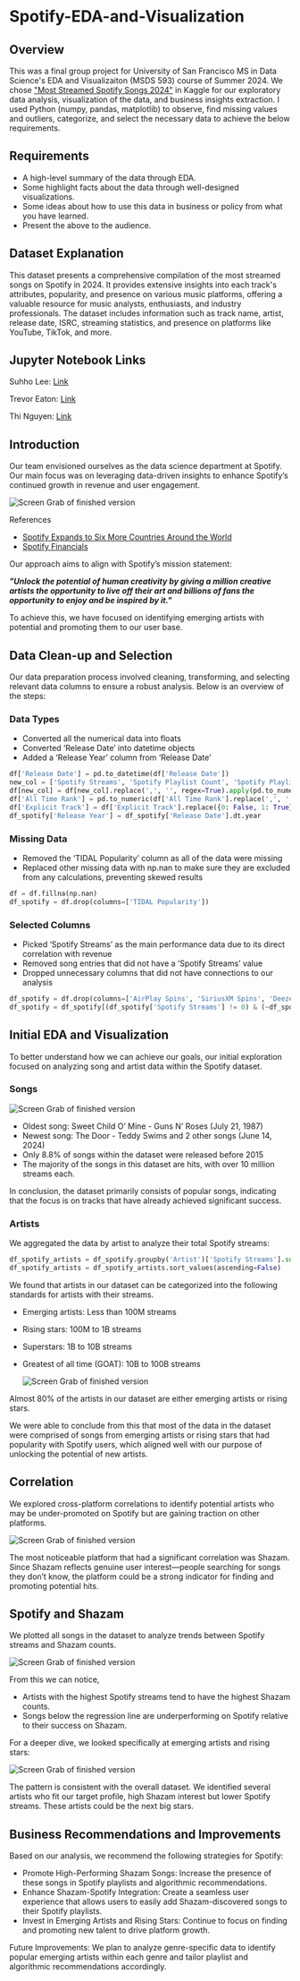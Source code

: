 # Spotify-EDA-and-Visualization

## Overview
This was a final group project for University of San Francisco MS in Data Science's EDA and Visualizaiton (MSDS 593) course of Summer 2024. We chose ["Most Streamed Spotify Songs 2024"](https://www.kaggle.com/datasets/nelgiriyewithana/most-streamed-spotify-songs-2024/data) in Kaggle for our exploratory data analysis, visualization of the data, and business insights extraction. I used Python (numpy, pandas, matplotlib) to observe, find missing values and outliers, categorize, and select the necessary data to achieve the below requirements.

## Requirements
- A high-level summary of the data through EDA.
- Some highlight facts about the data through well-designed visualizations.
- Some ideas about how to use this data in business or policy from what you have
learned.
- Present the above to the audience.

## Dataset Explanation
This dataset presents a comprehensive compilation of the most streamed songs on Spotify in 2024. It provides extensive insights into each track's attributes, popularity, and presence on various music platforms, offering a valuable resource for music analysts, enthusiasts, and industry professionals. The dataset includes information such as track name, artist, release date, ISRC, streaming statistics, and presence on platforms like YouTube, TikTok, and more.

## Jupyter Notebook Links
Suhho Lee: [Link](https://github.com/suhholee/Spotify-EDA-and-Visualization/blob/main/MSDS%20593_Group%2023_Suhho%20Lee_Final%20Presentation.ipynb)

Trevor Eaton: [Link](https://github.com/suhholee/Spotify-EDA-and-Visualization/blob/main/MSDS%20593_Group%2023_Trevor%20Eaton_Final%20Presentation.ipynb)

Thi Nguyen: [Link](https://github.com/suhholee/Spotify-EDA-and-Visualization/blob/main/MSDS%20593_Group%2023_Thi%20Nguyen_Final%20Presentation.ipynb)

## Introduction
Our team envisioned ourselves as the data science department at Spotify. Our main focus was on leveraging data-driven insights to enhance Spotify’s continued growth in revenue and user engagement.

  ![Screen Grab of finished version](./Spotify_Users.png)

References
- [Spotify Expands to Six More Countries Around the World](https://newsroom.spotify.com/2021-11-17/spotify-expands-to-six-more-countries-around-the-world/)
- [Spotify Financials](https://investors.spotify.com/financials/default.aspx)

Our approach aims to align with Spotify’s mission statement: 

***"Unlock the potential of human creativity by giving a million creative artists the opportunity to live off their art and billions of fans the opportunity to enjoy and be inspired by it."*** 

To achieve this, we have focused on identifying emerging artists with potential and promoting them to our user base.

## Data Clean-up and Selection
Our data preparation process involved cleaning, transforming, and selecting relevant data columns to ensure a robust analysis. Below is an overview of the steps:
### Data Types
- Converted all the numerical data into floats
- Converted ‘Release Date’ into datetime objects
- Added a ‘Release Year’ column from ‘Release Date’
```python
df['Release Date'] = pd.to_datetime(df['Release Date'])
new_col = ['Spotify Streams', 'Spotify Playlist Count', 'Spotify Playlist Reach', 'YouTube Views', 'YouTube Likes', 'TikTok Posts', 'TikTok Likes', 'TikTok Views', 'YouTube Playlist Reach', 'AirPlay Spins', 'SiriusXM Spins', 'Deezer Playlist Reach', 'Pandora Streams', 'Pandora Track Stations', 'Soundcloud Streams', 'Shazam Counts']
df[new_col] = df[new_col].replace(',', '', regex=True).apply(pd.to_numeric)
df['All Time Rank'] = pd.to_numeric(df['All Time Rank'].replace(',', '', regex=True), downcast='integer')
df['Explicit Track'] = df['Explicit Track'].replace({0: False, 1: True}).astype('category')
df_spotify['Release Year'] = df_spotify['Release Date'].dt.year
```
### Missing Data
- Removed the ‘TIDAL Popularity’ column as all of the data were missing
- Replaced other missing data with np.nan to make sure they are excluded from any calculations, preventing skewed results
```python
df = df.fillna(np.nan)
df_spotify = df.drop(columns=['TIDAL Popularity'])
```
### Selected Columns
- Picked ‘Spotify Streams’ as the main performance data due to its direct correlation with revenue
- Removed song entries that did not have a ‘Spotify Streams’ value
- Dropped unnecessary columns that did not have connections to our analysis
```python
df_spotify = df.drop(columns=['AirPlay Spins', 'SiriusXM Spins', 'Deezer Playlist Count', 'Deezer Playlist Reach', 'Amazon Playlist Count', 'Pandora Streams', 'Pandora Track Stations', 'Soundcloud Streams'])
df_spotify = df_spotify[(df_spotify['Spotify Streams'] != 0) & (~df_spotify['Spotify Streams'].isna())]
```

## Initial EDA and Visualization
To better understand how we can achieve our goals, our initial exploration focused on analyzing song and artist data within the Spotify dataset.
### Songs
  ![Screen Grab of finished version](./song_release_streams.png)

- Oldest song: Sweet Child O’ Mine - Guns N’ Roses (July 21, 1987) 
- Newest song: The Door - Teddy Swims and 2 other songs (June 14, 2024)
- Only 8.8% of songs within the dataset were released before 2015
- The majority of the songs in this dataset are hits, with over 10 million streams each.

In conclusion, the dataset primarily consists of popular songs, indicating that the focus is on tracks that have already achieved significant success.
### Artists
We aggregated the data by artist to analyze their total Spotify streams:
```python
df_spotify_artists = df_spotify.groupby('Artist')['Spotify Streams'].sum()
df_spotify_artists = df_spotify_artists.sort_values(ascending=False)
```

We found that artists in our dataset can be categorized into the following standards for artists with their streams.
- Emerging artists: Less than 100M streams
- Rising stars: 100M to 1B streams
- Superstars: 1B to 10B streams
- Greatest of all time (GOAT): 10B to 100B streams

  ![Screen Grab of finished version](./artist_pie.png)

Almost 80% of the artists in our dataset are either emerging artists or rising stars.

We were able to conclude from this that most of the data in the dataset were comprised of songs from emerging artists or rising stars that had popularity with Spotify users, which aligned well with our purpose of unlocking the potential of new artists.

## Correlation
We explored cross-platform correlations to identify potential artists who may be under-promoted on Spotify but are gaining traction on other platforms.

  ![Screen Grab of finished version](./correlation.png)

The most noticeable platform that had a significant correlation was Shazam. Since Shazam reflects genuine user interest—people searching for songs they don’t know, the platform could be a strong indicator for finding and promoting potential hits.

## Spotify and Shazam
We plotted all songs in the dataset to analyze trends between Spotify streams and Shazam counts.

  ![Screen Grab of finished version](./shazam_1.png)

From this we can notice,
- Artists with the highest Spotify streams tend to have the highest Shazam counts.
- Songs below the regression line are underperforming on Spotify relative to their success on Shazam.

For a deeper dive, we looked specifically at emerging artists and rising stars:

  ![Screen Grab of finished version](./shazam_2.png)

The pattern is consistent with the overall dataset. We identified several artists who fit our target profile, high Shazam interest but lower Spotify streams. These artists could be the next big stars.

## Business Recommendations and Improvements
Based on our analysis, we recommend the following strategies for Spotify:
- Promote High-Performing Shazam Songs: Increase the presence of these songs in Spotify playlists and algorithmic recommendations.
- Enhance Shazam-Spotify Integration: Create a seamless user experience that allows users to easily add Shazam-discovered songs to their Spotify playlists.
- Invest in Emerging Artists and Rising Stars: Continue to focus on finding and promoting new talent to drive platform growth.

Future Improvements: We plan to analyze genre-specific data to identify popular emerging artists within each genre and tailor playlist and algorithmic recommendations accordingly.